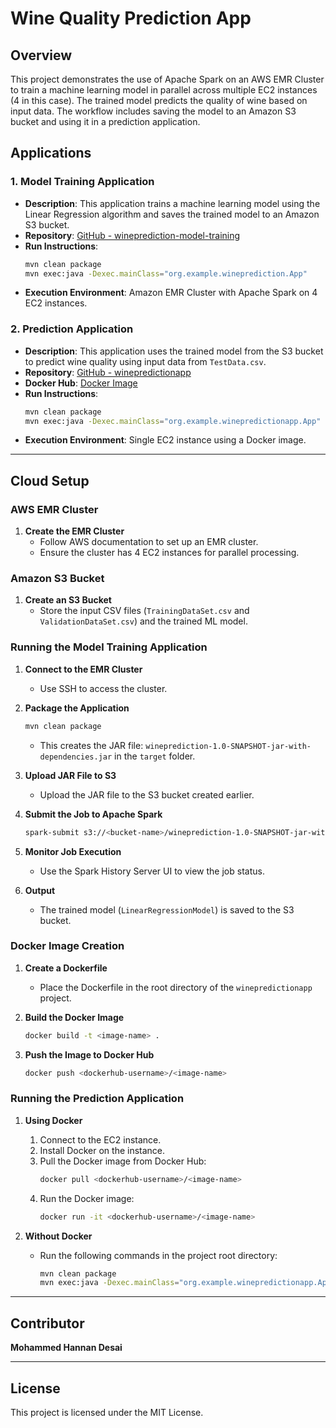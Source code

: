 # Wine Quality Prediction App

## Overview

This project demonstrates the use of Apache Spark on an AWS EMR Cluster to train a machine learning model in parallel across multiple EC2 instances (4 in this case). The trained model predicts the quality of wine based on input data. The workflow includes saving the model to an Amazon S3 bucket and using it in a prediction application.

## Applications

### 1. Model Training Application
- **Description**: This application trains a machine learning model using the Linear Regression algorithm and saves the trained model to an Amazon S3 bucket.
- **Repository**: [GitHub - wineprediction-model-training](https://github.com/hannandesai/wineprediction-model-training.git)
- **Run Instructions**:
  ```bash
  mvn clean package
  mvn exec:java -Dexec.mainClass="org.example.wineprediction.App"
  ```
- **Execution Environment**: Amazon EMR Cluster with Apache Spark on 4 EC2 instances.

### 2. Prediction Application
- **Description**: This application uses the trained model from the S3 bucket to predict wine quality using input data from `TestData.csv`.
- **Repository**: [GitHub - winepredictionapp](https://github.com/hannandesai/winepredictionapp.git)
- **Docker Hub**: [Docker Image](https://hub.docker.com/repository/docker/hannan9900/winepredictionapp/general)
- **Run Instructions**:
  ```bash
  mvn clean package
  mvn exec:java -Dexec.mainClass="org.example.winepredictionapp.App"
  ```
- **Execution Environment**: Single EC2 instance using a Docker image.

---

## Cloud Setup

### AWS EMR Cluster
1. **Create the EMR Cluster**
   - Follow AWS documentation to set up an EMR cluster.
   - Ensure the cluster has 4 EC2 instances for parallel processing.

### Amazon S3 Bucket
1. **Create an S3 Bucket**
   - Store the input CSV files (`TrainingDataSet.csv` and `ValidationDataSet.csv`) and the trained ML model.

### Running the Model Training Application
1. **Connect to the EMR Cluster**
   - Use SSH to access the cluster.

2. **Package the Application**
   ```bash
   mvn clean package
   ```
   - This creates the JAR file: `wineprediction-1.0-SNAPSHOT-jar-with-dependencies.jar` in the `target` folder.

3. **Upload JAR File to S3**
   - Upload the JAR file to the S3 bucket created earlier.

4. **Submit the Job to Apache Spark**
   ```bash
   spark-submit s3://<bucket-name>/wineprediction-1.0-SNAPSHOT-jar-with-dependencies.jar
   ```

5. **Monitor Job Execution**
   - Use the Spark History Server UI to view the job status.

6. **Output**
   - The trained model (`LinearRegressionModel`) is saved to the S3 bucket.

### Docker Image Creation
1. **Create a Dockerfile**
   - Place the Dockerfile in the root directory of the `winepredictionapp` project.

2. **Build the Docker Image**
   ```bash
   docker build -t <image-name> .
   ```

3. **Push the Image to Docker Hub**
   ```bash
   docker push <dockerhub-username>/<image-name>
   ```

### Running the Prediction Application
1. **Using Docker**
   1. Connect to the EC2 instance.
   2. Install Docker on the instance.
   3. Pull the Docker image from Docker Hub:
      ```bash
      docker pull <dockerhub-username>/<image-name>
      ```
   4. Run the Docker image:
      ```bash
      docker run -it <dockerhub-username>/<image-name>
      ```

2. **Without Docker**
   - Run the following commands in the project root directory:
     ```bash
     mvn clean package
     mvn exec:java -Dexec.mainClass="org.example.winepredictionapp.App"
     ```

---

## Contributor
**Mohammed Hannan Desai**

---

## License
This project is licensed under the MIT License.
